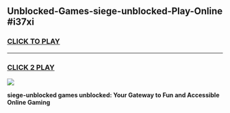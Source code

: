 
## Unblocked-Games-siege-unblocked-Play-Online #i37xi
<h3>
<a href="https://news.freeplayer.one?title=siege-unblocked&ref=3">CLICK TO PLAY</a></h3>
<hr>

<h3>
<a href="https://news.freeplayer.one?title=siege-unblocked&ref=3">CLICK 2 PLAY</a>
  
</h3>

<a href="https://news.freeplayer.one?title=siege-unblocked&ref=3"><img src="https://clearcache.store/games.png"></a>


**siege-unblocked games unblocked: Your Gateway to Fun and Accessible Online Gaming**
